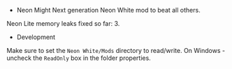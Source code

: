 * Neon Might
Next generation Neon White mod to beat all others.

Neon Lite memory leaks fixed so far: 3.

* Development

Make sure to set the `Neon White/Mods` directory to read/write. On Windows - uncheck the `ReadOnly` box in the folder properties.